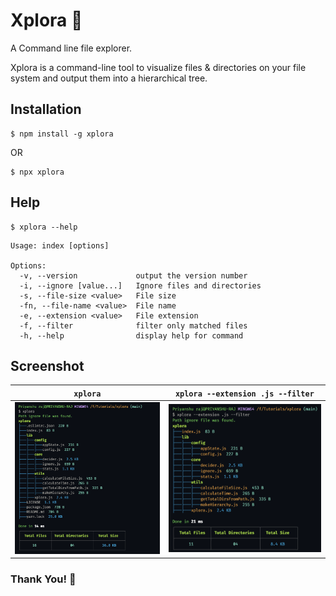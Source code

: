# Xplora 📁

A Command line file explorer.

Xplora is a command-line tool to visualize files & directories on your file system and output them into a hierarchical tree.

## **Installation**

```
$ npm install -g xplora
```

OR

```
$ npx xplora
```

## **Help**

```
$ xplora --help
```

```
Usage: index [options]

Options:
  -v, --version             output the version number
  -i, --ignore [value...]   Ignore files and directories
  -s, --file-size <value>   File size
  -fn, --file-name <value>  File name
  -e, --extension <value>   File extension
  -f, --filter              filter only matched files
  -h, --help                display help for command
```

## **Screenshot**

| `xplora`                                                                                          |                                       `xplora --extension .js --filter`                                        |
| ------------------------------------------------------------------------------------------------- | :------------------------------------------------------------------------------------------------------------: |
| <img src="https://raw.githubusercontent.com/hicodersofficial/images/main/xplora.png" width="500"> | <img src="https://raw.githubusercontent.com/hicodersofficial/images/main/filter-match-xplora.png" width="500"> |

### **Thank You!** 💙
